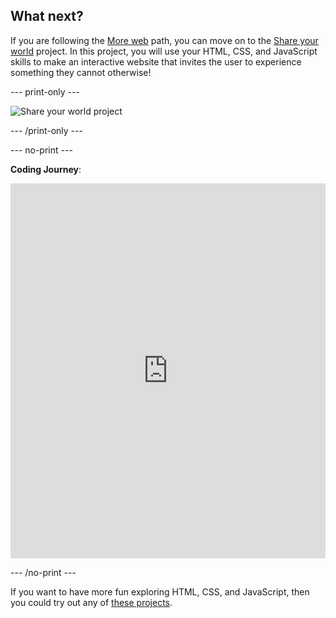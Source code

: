 ## What next?

If you are following the [More web](https://projects.raspberrypi.org/en/raspberrypi/more-web) path, you can move on to the [Share your world](https://projects.raspberrypi.org/en/projects/share-your-world) project. In this project, you will use your HTML, CSS, and JavaScript skills to make an interactive website that invites the user to experience something they cannot otherwise!

--- print-only ---

![Share your world project](images/share-your-world-project.png)

--- /print-only ---

--- no-print ---

**Coding Journey**: 

<iframe src="https://editor.raspberrypi.org/en/embed/viewer/share-your-world-coding" width="100%" height="600" frameborder="0" marginwidth="0" marginheight="0" allowfullscreen> 
</iframe>

--- /no-print ---

If you want to have more fun exploring HTML, CSS, and JavaScript, then you could try out any of [these projects](https://projects.raspberrypi.org/en/projects?software%5B%5D=html-css-javascript).
